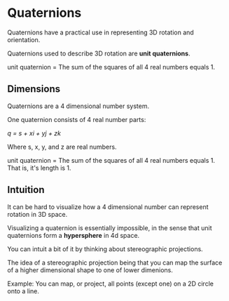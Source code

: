 # Quaternions

Quaternions have a practical use in representing 3D rotation and orientation.

Quaternions used to describe 3D rotation are **unit quaternions**.

unit quaternion = The sum of the squares of all 4 real numbers equals 1.

## Dimensions

Quaternions are a 4 dimensional number system.

One quaternion consists of 4 real number parts:

*q = s + xi + yj + zk*

Where s, x, y, and z are real numbers.

unit quaternion = The sum of the squares of all 4 real numbers equals 1. That is, it's length is 1.

## Intuition

It can be hard to visualize how a 4 dimensional number can represent rotation in 3D space.

Visualizing a quaternion is essentially impossible, in the sense that unit quaternions form a **hypersphere** in 4d space.

You can intuit a bit of it by thinking about stereographic projections.

The idea of a stereographic projection being that you can map the surface of a higher dimensional shape to one of lower dimenions.

Example: You can map, or project, all points (except one) on a 2D circle onto a line.